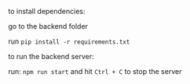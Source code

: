 to install dependencies:

go to the backend folder

run `pip install -r requirements.txt`

to run the backend server:

run: `npm run start`
and hit `Ctrl + C` to stop the server
